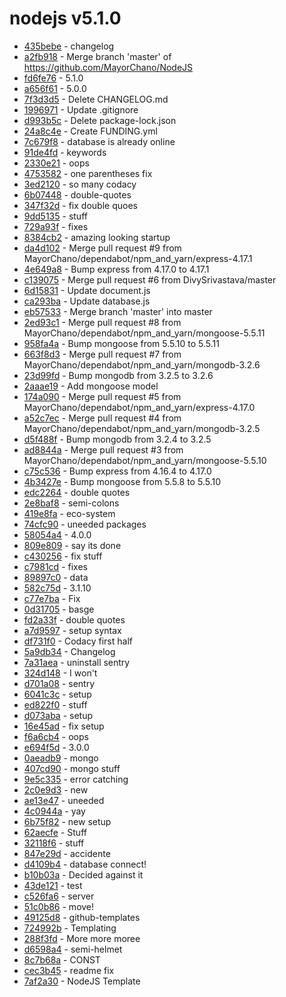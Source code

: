 # nodejs v5.1.0
 - [435bebe](../../commit/435bebecdbe2cb3927fe4cb059f4a9db65cc25a5) - changelog
 - [a2fb918](../../commit/a2fb918d7c905278c225c2db9f77e13b70c8b7a8) - Merge branch 'master' of https://github.com/MayorChano/NodeJS
 - [fd6fe76](../../commit/fd6fe76bb042b82f0c7f0545831734b42e3fb202) - 5.1.0
 - [a656f61](../../commit/a656f61b07389eae920687e0c85763f52761e8fa) - 5.0.0
 - [7f3d3d5](../../commit/7f3d3d5b21fcb7244da456ec66d526cd72667302) - Delete CHANGELOG.md
 - [1996971](../../commit/19969712ac7e5f822c3ee3da2754ba29049d854d) - Update .gitignore
 - [d993b5c](../../commit/d993b5cfb906db456413c049b06d3479b74d2b0b) - Delete package-lock.json
 - [24a8c4e](../../commit/24a8c4e53a1d1e61098a9ef57a2b70ae4f202ec2) - Create FUNDING.yml
 - [7c679f8](../../commit/7c679f84ca21c7483f7a749cadc51ffc845541bc) - database is already online
 - [91de4fd](../../commit/91de4fdcf9feeb028db24b6ceca316692e66dae8) - keywords
 - [2330e21](../../commit/2330e21b9223d60a48c94a464685500fddc7125f) - oops
 - [4753582](../../commit/47535826b4ca54b15b3be4548a023c6b78df1069) - one parentheses fix
 - [3ed2120](../../commit/3ed212001f2e5a94ed39dedd9ec7002db8097348) - so many codacy
 - [6b07448](../../commit/6b07448a9db4ef984887d9cc48f5f88906fdfbd8) - double-quotes
 - [347f32d](../../commit/347f32d0cc7edb1e95909f6e88c88a5c5a2a7fa2) - fix double quoes
 - [9dd5135](../../commit/9dd5135ca415c7572cb928c943e85e3c777cf285) - stuff
 - [729a93f](../../commit/729a93f36ff49bf1ae6c6bc440e4023953ad732b) - fixes
 - [8384cb2](../../commit/8384cb23d1a03d2586e77414610079dabd0f1036) - amazing looking startup
 - [da4d102](../../commit/da4d102f29797d3ca0e5df6df1737834bb2e8ad8) - Merge pull request #9 from MayorChano/dependabot/npm_and_yarn/express-4.17.1
 - [4e649a8](../../commit/4e649a826fdbd11bb23337a3d7e5bc55da5b95e0) - Bump express from 4.17.0 to 4.17.1
 - [c139075](../../commit/c139075b39e06feb323b16837dc22eb8a5b104ea) - Merge pull request #6 from DivySrivastava/master
 - [6d15831](../../commit/6d15831aeb89a125600fa1d8cbd6e9a77f19fdd0) - Update document.js
 - [ca293ba](../../commit/ca293ba232c5f05b9dde4c71a124481009813e00) - Update database.js
 - [eb57533](../../commit/eb57533b072a1374a74be13286cd06e034d9b5fd) - Merge branch 'master' into master
 - [2ed93c1](../../commit/2ed93c1c6e5c638aa89d3abc7ad9efb039be23ce) - Merge pull request #8 from MayorChano/dependabot/npm_and_yarn/mongoose-5.5.11
 - [958fa4a](../../commit/958fa4ab203dc8832c5889f13263c29f03090263) - Bump mongoose from 5.5.10 to 5.5.11
 - [663f8d3](../../commit/663f8d3b6305606c56bac8b29ac2dabc94842a57) - Merge pull request #7 from MayorChano/dependabot/npm_and_yarn/mongodb-3.2.6
 - [23d99fd](../../commit/23d99fd0dd95a830278d5eff9a2fc9542e637330) - Bump mongodb from 3.2.5 to 3.2.6
 - [2aaae19](../../commit/2aaae191716878a89e3e4f193500b625594ea3c4) - Add mongoose model
 - [174a090](../../commit/174a090af377f2e5ae7bcb2907a795ac4d6b1b28) - Merge pull request #5 from MayorChano/dependabot/npm_and_yarn/express-4.17.0
 - [a52c7ec](../../commit/a52c7ec8679550a1280163226cd2ad3ecfb58d10) - Merge pull request #4 from MayorChano/dependabot/npm_and_yarn/mongodb-3.2.5
 - [d5f488f](../../commit/d5f488f29d1eb5728501943fdb9b331239db866e) - Bump mongodb from 3.2.4 to 3.2.5
 - [ad8844a](../../commit/ad8844ab79936a32369ae4c35eb171fe2914ed17) - Merge pull request #3 from MayorChano/dependabot/npm_and_yarn/mongoose-5.5.10
 - [c75c536](../../commit/c75c536631c8397027ac30ed77b6647555d77274) - Bump express from 4.16.4 to 4.17.0
 - [4b3427e](../../commit/4b3427ea9d87bcfa96f7a40853779d4a4c253da5) - Bump mongoose from 5.5.8 to 5.5.10
 - [edc2264](../../commit/edc22642ffcb5cb83fc90118c75ede417d0ff73b) - double quotes
 - [2e8baf8](../../commit/2e8baf8991db3e99cbb1bb917bd103ef0913e93c) - semi-colons
 - [419e8fa](../../commit/419e8fa828cf749efbeb31b0e3d29b806df787ff) - eco-system
 - [74cfc90](../../commit/74cfc905213ca9855a5464677ce17f236dbc7c47) - uneeded packages
 - [58054a4](../../commit/58054a402751b77dd9237872cf5f60cc530be1d4) - 4.0.0
 - [809e809](../../commit/809e809d5530631af0dd415f624ce7871e4d90a2) - say its done
 - [c430256](../../commit/c4302566f61fd95fe2c390abd7cd060f9d28d653) - fix stuff
 - [c7981cd](../../commit/c7981cd06a2704182246ce77805892aeb5060b7c) - fixes
 - [89897c0](../../commit/89897c0df5043fe4d7adaa86bdbaca26cadc79ec) - data
 - [582c75d](../../commit/582c75d4c83b24cbb60f198893f3b94db58cf424) - 3.1.10
 - [c77e7ba](../../commit/c77e7ba8973d97497ff123e5ad000756617ca003) - Fix
 - [0d31705](../../commit/0d31705292018a24b358da7788f0665cd0e16fdb) - basge
 - [fd2a33f](../../commit/fd2a33fa5fafcdf872d65b86b7e846572f644a19) - double quotes
 - [a7d9597](../../commit/a7d9597a434773a7ecbf4a5919d03272ec907a3a) - setup syntax
 - [df731f0](../../commit/df731f0618d5b2147366a11cf582605561e39e49) - Codacy first half
 - [5a9db34](../../commit/5a9db34e6c27ec9efca0024c49339d657e63783d) - Changelog
 - [7a31aea](../../commit/7a31aea2e7cc61d5cbb5525b246f7732bb3bb16c) - uninstall sentry
 - [324d148](../../commit/324d14885f65da19a54abaf573936cb851a064b8) - I won't
 - [d701a08](../../commit/d701a08746b75f1427d68a95e309992e586313e6) - sentry
 - [6041c3c](../../commit/6041c3ce37ce8ad9a5df39c34eb2cb6eccb2bf51) - setup
 - [ed822f0](../../commit/ed822f06e3dce5877d493c2bcb4016d2b0dd62e5) - stuff
 - [d073aba](../../commit/d073abab5fc34438a676411be587d6efef6809ce) - setup
 - [16e45ad](../../commit/16e45ad5356e691f7d19bacd1977d0423c2299d9) - fix setup
 - [f6a6cb4](../../commit/f6a6cb47fe605ead42fd37d790982da5e0c8b6f0) - oops
 - [e694f5d](../../commit/e694f5dec8b1d28a49bfe12b12e93065ed88eca7) - 3.0.0
 - [0aeadb9](../../commit/0aeadb96074b3bfbb1e07b6a610ae13bb11c62c3) - mongo
 - [407cd90](../../commit/407cd901faf810f3d91a04ee01cae70cfb2803bd) - mongo stuff
 - [9e5c335](../../commit/9e5c33544fd622d9974cd0ddc9ea95f88ec3091a) - error catching
 - [2c0e9d3](../../commit/2c0e9d386fa96ea52ec4ffcf1039ac16c474287d) - new
 - [ae13e47](../../commit/ae13e47072f09205560d8f7eb9dcedfbcaabe87f) - uneeded
 - [4c0944a](../../commit/4c0944ae0db6295fe54fca2ab387cad0842558f5) - yay
 - [6b75f82](../../commit/6b75f8244dfcdd30820f4c3ae3747f2d8c4ec253) - new setup
 - [62aecfe](../../commit/62aecfe5eb1ea729a74c0bc20d1297054f6b8b60) - Stuff
 - [32118f6](../../commit/32118f68dd4351ad93091c69fbbe907086fc70cc) - stuff
 - [847e29d](../../commit/847e29d908169dffad5dbfb28c0fb19b1785596f) - accidente
 - [d4109b4](../../commit/d4109b4f68327d412cbaec68b1c97557a2c798e4) - database connect!
 - [b10b03a](../../commit/b10b03ac0137d844d34b2892e0c1ad4aa9561632) - Decided against it
 - [43de121](../../commit/43de12172bb4a4d50e6bda08e951efede8b8b6ef) - test
 - [c526fa6](../../commit/c526fa6701d15b79907f94baf9cd0cae309ae666) - server
 - [51c0b86](../../commit/51c0b86f8efd70d314219c83c044677d73c97039) - move!
 - [49125d8](../../commit/49125d883b0f8eb3b0760a7637e16c5067d97113) - github-templates
 - [724992b](../../commit/724992b103ec7121740da0195afd0c9aea6d650c) - Templating
 - [288f3fd](../../commit/288f3fd5e134aad1cf2167864747c39993b1367c) - More more moree
 - [d6598a4](../../commit/d6598a48e22880ae2b0679381e7fb341a8538703) - semi-helmet
 - [8c7b68a](../../commit/8c7b68a8e276e8699fabf0e7c33a6a54e892d7d8) - CONST
 - [cec3b45](../../commit/cec3b4546bd979e4fa3632700720338324a96822) - readme fix
 - [7af2a30](../../commit/7af2a305302e6f8713b7dfd0dc2d8406f6d36f3b) - NodeJS Template